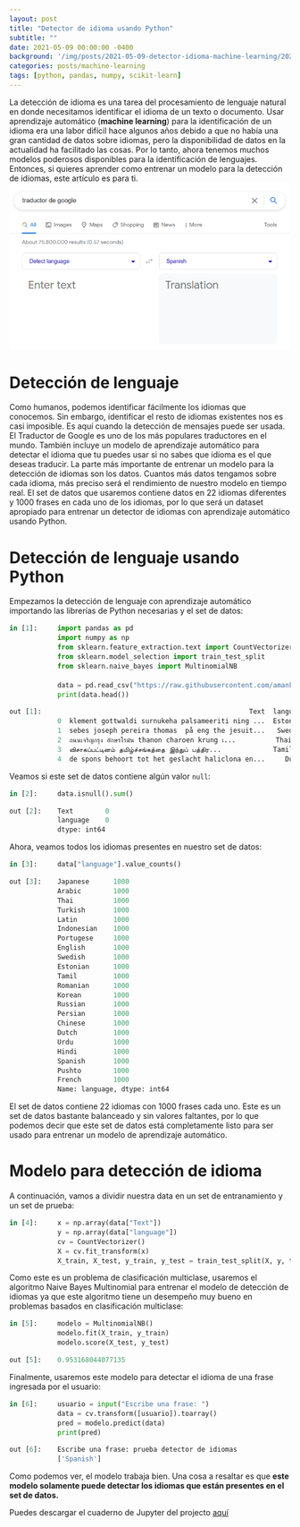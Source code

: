 ```yaml
---
layout: post
title: "Detector de idioma usando Python"
subtitle: ""
date: 2021-05-09 00:00:00 -0400
background: '/img/posts/2021-05-09-detector-idioma-machine-learning/2021-05-09-detector-idioma-machine-learning-1.jpeg'
categories: posts/machine-learning
tags: [python, pandas, numpy, scikit-learn]
---
```


La detección de idioma es una tarea del procesamiento de lenguaje natural en donde necesitamos identificar el idioma de un texto o documento. Usar aprendizaje automático (**machine learning**) para la identificación de un idioma era una labor difícil hace algunos años debido a que no había una gran cantidad de datos sobre idiomas, pero la disponibilidad de datos en la actualidad ha facilitado las cosas. Por lo tanto, ahora tenemos muchos modelos poderosos disponibles para la identificación de lenguajes. Entonces, si quieres aprender como entrenar un modelo para la detección de idiomas, este artículo es para ti.
![traductor de Google](/img/posts/2021-05-09-detector-idioma-machine-learning/2021-05-09-detector-idioma-machine-learning-1.png)

# Detección de lenguaje
Como humanos, podemos identificar fácilmente los idiomas que conocemos. Sin embargo, identificar el resto de idiomas existentes nos es casi imposible. Es aquí cuando la detección de mensajes puede ser usada. El Traductor de Google es uno de los más populares traductores en el mundo. También incluye un modelo de aprendizaje automático para detectar el idioma que tu puedes usar si no sabes que idioma es el que deseas traducir.
La parte más importante de entrenar un modelo para la detección de idiomas son los datos. Cuantos más datos tengamos sobre cada idioma, más preciso será el rendimiento de nuestro modelo en tiempo real. El set de datos que usaremos contiene datos en 22 idiomas diferentes y 1000 frases en cada uno de los idiomas, por lo que será un dataset apropiado para entrenar un detector de idiomas con aprendizaje automático usando Python.

# Detección de lenguaje usando Python
Empezamos la detección de lenguaje con aprendizaje automático importando las librerías de Python necesarias y el set de datos:
```python
in [1]:     import pandas as pd
            import numpy as np
            from sklearn.feature_extraction.text import CountVectorizer
            from sklearn.model_selection import train_test_split
            from sklearn.naive_bayes import MultinomialNB

            data = pd.read_csv("https://raw.githubusercontent.com/amankharwal/Website-data/master/dataset.csv")
            print(data.head())
```
```python
out [1]:                                                    Text  language 
            0  klement gottwaldi surnukeha palsameeriti ning ...  Estonian 
            1  sebes joseph pereira thomas  på eng the jesuit...   Swedish 
            2  ถนนเจริญกรุง อักษรโรมัน thanon charoen krung เ...          Thai 
            3  விசாகப்பட்டினம் தமிழ்ச்சங்கத்தை இந்துப் பத்திர...             Tamil 
            4  de spons behoort tot het geslacht haliclona en...     Dutch 
```  

Veamos si este set de datos contiene algún valor `null`:
```python
in [2]:     data.isnull().sum()
```
```python
out [2]:    Text        0
            language    0
            dtype: int64
```  
Ahora, veamos todos los idiomas presentes en nuestro set de datos:
```python
in [3]:     data["language"].value_counts()
```
```python
out [3]:    Japanese      1000
            Arabic        1000
            Thai          1000
            Turkish       1000
            Latin         1000
            Indonesian    1000
            Portugese     1000
            English       1000
            Swedish       1000
            Estonian      1000
            Tamil         1000
            Romanian      1000
            Korean        1000
            Russian       1000
            Persian       1000
            Chinese       1000
            Dutch         1000
            Urdu          1000
            Hindi         1000
            Spanish       1000
            Pushto        1000
            French        1000
            Name: language, dtype: int64
```

El set de datos contiene 22 idiomas con 1000 frases cada uno. Este es un set de datos bastante balanceado y sin valores faltantes, por lo que podemos decir que este set de datos está completamente listo para ser usado para entrenar un modelo de aprendizaje automático.

# Modelo para detección de idioma
A continuación, vamos a dividir nuestra data en un set de entranamiento y un set de prueba:
```python
in [4]:     x = np.array(data["Text"])
            y = np.array(data["language"])
            cv = CountVectorizer()
            X = cv.fit_transform(x)
            X_train, X_test, y_train, y_test = train_test_split(X, y, test_size=0.33, random_state=42)
```
Como este es un problema de clasificación multiclase, usaremos el algoritmo Naive Bayes Multinomial para entrenar el modelo de detección de idiomas ya que este algoritmo tiene un desempeño muy bueno en problemas basados en clasificación multiclase:
```python
in [5]:     modelo = MultinomialNB()
            modelo.fit(X_train, y_train)
            modelo.score(X_test, y_test)
```
```python
out [5]:    0.953168044077135
```
Finalmente, usaremos este modelo para detectar el idioma de una frase ingresada por el usuario:
```python
in [6]:     usuario = input("Escribe una frase: ")
            data = cv.transform([usuario]).toarray()
            pred = modelo.predict(data)
            print(pred)
```
```python
out [6]:    Escribe una frase: prueba detector de idiomas
            ['Spanish']
```
Como podemos ver, el modelo trabaja bien. Una cosa a resaltar es que **este modelo solamente puede detectar los idiomas que están presentes en el set de datos.**    

Puedes descargar el cuaderno de Jupyter del projecto [aquí](https://drive.google.com/file/d/1204ZuFnzfVu4jo1wvxEADgnOBNG1RFwW/view?usp=sharing)